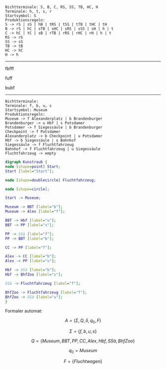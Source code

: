 ```
Nichtterminale: S, B, C, RS, SS, TB, HC, H
Terminale: h, t, s, r
Startsymbol: S
Produktionsregeln:
S -> rS | sS | hB | tRS | tSS | tTB | tHC | tH
B -> rS | hC | sTB | sHC | sRS | sSS | sH | h | t
C -> hC | tC | sB | rTB | rRS | rHC | rH | h | t
RS -> rS
SS -> sS
TB -> tB
HC -> hC
H -> h
```


---

fbfff

fuff

bubf

---

```
Nichtterminale: 
Terminale: f, b, u, s
Startsymbol: Museum
Produktionsregeln:
Museum -> f Alexanderplatz | b Brandenburger
Brandenburger -> u Hbf | s Potsdamer
Potsdamer -> f Siegessäule | b Brandenburger
Checkpoint -> f Potsdamer
Alexanderplatz -> b Checkpoint | u Potsdamer
Hbf -> b Siegessäule | s Bahnhof
Siegessäule -> f Fluchtfahrzeug
Bahnhof -> f Fluchtfahrzeug | u Siegessäule
Fluchtfahrzeug -> empty
```


```dot
digraph Kunstraub {
node [shape=point] Start;
Start [label="Start"];

node [shape=doublecircle] Fluchtfahrzeug;

node [shape=circle];

Start -> Museum;

Museum -> BBT [label="b"];
Museum -> Alex [label="f"];

BBT -> Hbf [label="u"];
BBT -> PP [label="s"];

PP -> SSä [label="f"];
PP -> BBT [label="b"];

CC -> PP [label="f"];

Alex -> CC [label="b"];
Alex -> PP [label="u"];

Hbf -> SSä [label="b"];
Hbf -> BhfZoo [label="s"];

SSä -> Fluchtfahrzeug [label="f"];

BhfZoo -> Fluchtfahrzeug [label="f"];
BhfZoo -> SSä [label="u"];
}
```

Formaler automat:

$$A=(\Sigma, Q, \delta, q_0, F)$$

$$\Sigma=\{f,b,u,s\}$$

$$Q=\{Museum,BBT,PP,CC,Alex,Hbf,SSä,BhfZoo\}$$

$$q_0=Museum$$

$$F=\{Fluchtwagen\}$$